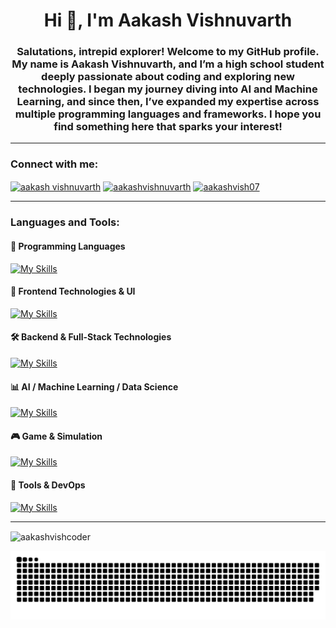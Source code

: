 <h1 align="center">Hi 👋, I'm Aakash Vishnuvarth</h1>
<h3 align="center">
  Salutations, intrepid explorer! Welcome to my GitHub profile.
  My name is Aakash Vishnuvarth, and I’m a high school student deeply passionate about coding and exploring new technologies.
  I began my journey diving into AI and Machine Learning, and since then, I’ve expanded my expertise across multiple programming languages and frameworks.
  I hope you find something here that sparks your interest!
</h3>

---

<h3 align="left">Connect with me:</h3>
<p align="left">
<a href="https://kaggle.com/aakashvishnuvarth" target="blank"><img align="center" src="https://raw.githubusercontent.com/rahuldkjain/github-profile-readme-generator/master/src/images/icons/Social/kaggle.svg" alt="aakash vishnuvarth" height="30" width="40" /></a>
<a href="https://instagram.com/aakashvishnuvarth" target="blank"><img align="center" src="https://raw.githubusercontent.com/rahuldkjain/github-profile-readme-generator/master/src/images/icons/Social/instagram.svg" alt="aakashvishnuvarth" height="30" width="40" /></a>
<a href="https://www.leetcode.com/aakashvish07" target="blank"><img align="center" src="https://raw.githubusercontent.com/rahuldkjain/github-profile-readme-generator/master/src/images/icons/Social/leet-code.svg" alt="aakashvish07" height="30" width="40" /></a>
</p>

---

<h3 align="left">Languages and Tools:</h3>
<h4 align="left">🧩 Programming Languages</h4>
<a href="https://skillicons.dev">
  <img src="https://skillicons.dev/icons?i=c,cpp,java,python,js,kotlin,solidity,cs" alt="My Skills" />
</a>
<h4 align="left">🎨 Frontend Technologies & UI</h4>
<a href="https://skillicons.dev">
  <img src="https://skillicons.dev/icons?i=html,css,bootstrap,react,tailwind" alt="My Skills" />
</a>
<h4 align="left">🛠️ Backend & Full-Stack Technologies</h4>
<a href="https://skillicons.dev">
  <img src="https://skillicons.dev/icons?i=fastapi,firebase,flask,mongodb,mysql,nodejs" alt="My Skills" />
</a>
<h4 align="left">📊 AI / Machine Learning / Data Science</h4>
<a href="https://skillicons.dev">
  <img src="https://skillicons.dev/icons?i=pytorch,sklearn,tensorflow,keras,pandas,seaborn,matplotlib" alt="My Skills" />
</a>
<h4 align="left">🎮 Game & Simulation</h4>
<a href="https://skillicons.dev">
  <img src="https://skillicons.dev/icons?i=unity" alt="My Skills" />
</a>
<h4 align="left">🔧 Tools & DevOps</h4>
<a href="https://skillicons.dev">
  <img src="https://skillicons.dev/icons?i=bash,figma,git,matlab,anaconda" alt="My Skills" />
</a>

---

<p><img align="center" src="https://github-readme-stats.vercel.app/api/top-langs?username=aakashvishcoder&show_icons=true&locale=en&layout=compact&theme=dark" alt="aakashvishcoder" /></p>

![snake gif](https://github.com/aakashvishcoder/aakashvishcoder/blob/output/github-snake-dark.svg)

